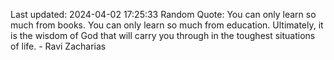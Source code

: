 Last updated: 2024-04-02 17:25:33
Random Quote: You can only learn so much from books. You can only learn so much from education. Ultimately, it is the wisdom of God that will carry you through in the toughest situations of life. - Ravi Zacharias